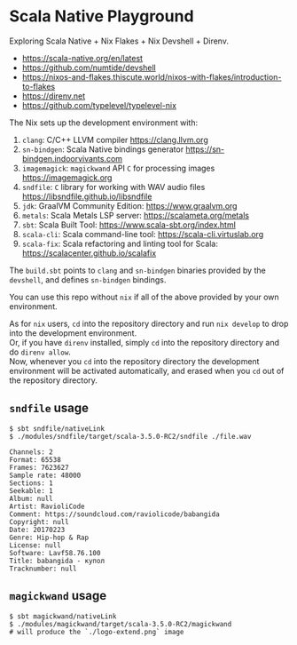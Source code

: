 # Scala Native Playground
Exploring Scala Native + Nix Flakes + Nix Devshell + Direnv.

* https://scala-native.org/en/latest
* https://github.com/numtide/devshell
* https://nixos-and-flakes.thiscute.world/nixos-with-flakes/introduction-to-flakes
* https://direnv.net
* https://github.com/typelevel/typelevel-nix

The Nix sets up the development environment with:
1. `clang`: C/C++ LLVM compiler https://clang.llvm.org
1. `sn-bindgen`: Scala Native bindings generator https://sn-bindgen.indoorvivants.com
1. `imagemagick`: `magickwand` API `C` for processing images https://imagemagick.org
1. `sndfile`: `C` library for working with WAV audio files https://libsndfile.github.io/libsndfile
1. `jdk`: GraalVM Community Edition: https://www.graalvm.org
1. `metals`: Scala Metals LSP server: https://scalameta.org/metals
1. `sbt`: Scala Built Tool: https://www.scala-sbt.org/index.html
1. `scala-cli`: Scala command-line tool: https://scala-cli.virtuslab.org
1. `scala-fix`: Scala refactoring and linting tool for Scala: https://scalacenter.github.io/scalafix

The `build.sbt` points to `clang` and `sn-bindgen` binaries provided by the `devshell`,
and defines `sn-bindgen` bindings.

You can use this repo without `nix` if all of the above provided by your own environment.

As for `nix` users, `cd` into the repository directory and run `nix develop` to drop into the development environment.\
Or, if you have `direnv` installed, simply `cd` into the repository directory and do `direnv allow`.\
Now, whenever you `cd` into the repository directory the development environment will be activated automatically,
and erased when you `cd` out of the repository directory.

## `sndfile` usage

```
$ sbt sndfile/nativeLink
$ ./modules/sndfile/target/scala-3.5.0-RC2/sndfile ./file.wav

Channels: 2
Format: 65538
Frames: 7623627
Sample rate: 48000
Sections: 1
Seekable: 1
Album: null
Artist: RavioliCode
Comment: https://soundcloud.com/raviolicode/babangida
Copyright: null
Date: 20170223
Genre: Hip-hop & Rap
License: null
Software: Lavf58.76.100
Title: babangida - купол
Tracknumber: null
```

## `magickwand` usage

```
$ sbt magickwand/nativeLink
$ ./modules/magickwand/target/scala-3.5.0-RC2/magickwand
# will produce the `./logo-extend.png` image
```
